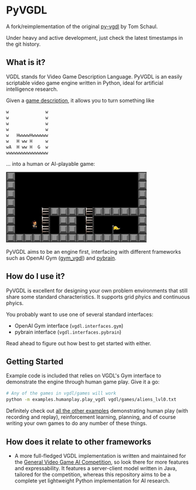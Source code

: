 # PyVGDL

A fork/reimplementation of the original
[py-vgdl](https://github.com/schaul/py-vgdl/)
by Tom Schaul.

Under heavy and active development,
just check the latest timestamps in the git history.


## What is it?

VGDL stands for
Video Game Description Language.
PyVGDL is an easily scriptable video game engine written in Python,
ideal for artificial intelligence research.

Given a [game description](examples/continuousphysics/platformer.txt),
it allows you to turn something like
```
w              w
w              w
w              w
w              w
w   HwwwwHwwwwww
w   H ww H     w
wA  H ww H  G  w
wwwwwwwwwwwwwwww
```
… into a human or AI-playable game:

![level play](examples/continuousphysics/left_to_right_play.png)

PyVGDL aims to be an engine first,
interfacing with
different frameworks
such as OpenAI Gym ([gym_vgdl](https://github.com/EndingCredits/gym_vgdl))
and [pybrain](vgdl/interfaces/pybrain.py).


## How do I use it?

PyVGDL is excellent for designing your own problem environments
that still share some standard characteristics.
It supports grid phyics and
continuous phyics.

You probably want to use
one of several standard interfaces:
- OpenAI Gym interface (`vgdl.interfaces.gym`)
- pybrain interface (`vgdl.interfaces.pybrain`)

Read ahead to figure out how best to get started with either.

## Getting Started

Example code is included that relies on VGDL's Gym interface
to demonstrate the engine through human game play.
Give it a go:
```bash
# Any of the games in vgdl/games will work
python -m examples.humanplay.play_vgdl vgdl/games/aliens_lvl0.txt
```
Definitely check out
[all the other examples](examples/README.md)
demonstrating human play (with recording and replay),
reinforcement learning, planning,
and of course writing your own games to do any number of these things.


## How does it relate to other frameworks

- A more full-fledged VGDL implementation is written and maintained
for the [General Video Game AI Competition](http://www.gvgai.net/),
so look there for more features and expressability.
It features a server-client model written in Java,
tailored for the competition,
whereas this repository
aims to be a complete yet lightweight
Python implementation
for AI research.
